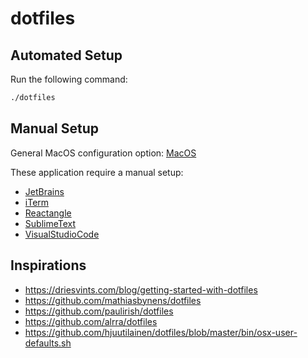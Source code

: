 dotfiles
========

## Automated Setup

Run the following command:

```bash
./dotfiles
```

## Manual Setup

General MacOS configuration option: [MacOS](/macOS.md)

These application require a manual setup:

- [JetBrains](/applications/JetBrains/readme.md)
- [iTerm](/applications/iTerm/readme.md)
- [Reactangle](/applications/Reactangle/readme.md)
- [SublimeText](/applications/SublimeText/readme.md)
- [VisualStudioCode](/applications/VisualStudioCode/readme.md)

## Inspirations

- https://driesvints.com/blog/getting-started-with-dotfiles
- https://github.com/mathiasbynens/dotfiles
- https://github.com/paulirish/dotfiles
- https://github.com/alrra/dotfiles
- https://github.com/hjuutilainen/dotfiles/blob/master/bin/osx-user-defaults.sh
